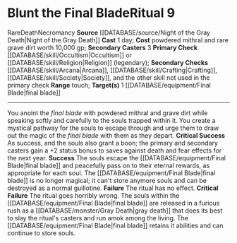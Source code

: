 ﻿---
area: null
cost: powdered mithral and rare grave dirt worth 10,000 gp
duration: null
element: null
heighten: null
heighten_level: '9'
id: '69'
level: '9'
name: Blunt the Final Blade
primary_check: '[[DATABASE/skill/Occultism|Occultism]] or [[DATABASE/skill/Religion|Religion]]
  (legendary)'
range: touch
rarity: Rare
requirement: null
rus_type_level: null
school: Necromancy
secondary_casters: '3'
secondary_check: '[[DATABASE/skill/Arcana|Arcana]] , [[DATABASE/skill/Crafting|Crafting]]
  , [[DATABASE/skill/Society|Society]] , and the other skill not used in the primary
  check'
source: '[[DATABASE/source/Night of the Gray Death|Night of the Gray Death]]'
target: 1 [[DATABASE/equipment/Final Blade|final blade]]
trait:
- '[[DATABASE/trait/Death|Death]]'
- '[[DATABASE/trait/Necromancy|Necromancy]]'
- '[[DATABASE/trait/Rare|Rare]]'
type: Ritual

---
# Blunt the Final Blade<span class="item-type">Ritual 9</span>

<span class="trait-rare item-trait">Rare</span><span class="item-trait">Death</span><span class="item-trait">Necromancy</span>
**Source** [[DATABASE/source/Night of the Gray Death|Night of the Gray Death]]
**Cast** 1 day; **Cost** powdered mithral and rare grave dirt worth 10,000 gp; **Secondary Casters** 3
**Primary Check** [[DATABASE/skill/Occultism|Occultism]] or [[DATABASE/skill/Religion|Religion]] (legendary); **Secondary Checks** [[DATABASE/skill/Arcana|Arcana]], [[DATABASE/skill/Crafting|Crafting]], [[DATABASE/skill/Society|Society]], and the other skill not used in the primary check
**Range** touch; **Target(s)** 1 [[DATABASE/equipment/Final Blade|final blade]]

---
You anoint the _final blade_ with powdered mithral and grave dirt while speaking softly and carefully to the souls trapped within it. You create a mystical pathway for the souls to escape through and urge them to draw out the magic of the _final blade_ with them as they depart.
**Critical Success** As success, and the souls also grant a boon; the primary and secondary casters gain a +2 status bonus to saves against death and fear effects for the next year.
**Success** The souls escape the [[DATABASE/equipment/Final Blade|final blade]] and peacefully pass on to their eternal rewards, as appropriate for each soul. The [[DATABASE/equipment/Final Blade|final blade]] is no longer magical; it can't store anymore souls and can be destroyed as a normal guillotine.
**Failure** The ritual has no effect.
**Critical Failure** The ritual goes horribly wrong. The souls within the [[DATABASE/equipment/Final Blade|final blade]] are released in a furious rush as a [[DATABASE/monster/Gray Death|gray death]] that does its best to slay the ritual's casters and run amok among the living. The [[DATABASE/equipment/Final Blade|final blade]] retains it abilities and can continue to store souls.